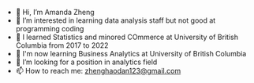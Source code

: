 - 👋 Hi, I’m Amanda Zheng
- 👀 I’m interested in learning data analysis staff but not good at programming coding
- 🌱 I learned Statistics and minored COmmerce at University of British Columbia from 2017 to 2022
- 🌱 I'm now learning Business Analytics at University of British Columbia
- 💞️ I’m looking for a position in analytics field
- 📫 How to reach me: zhenghaodan123@gmail.com

<!---
AMAAAAA/AMAAAAA is a ✨ special ✨ repository because its `README.md` (this file) appears on your GitHub profile.
You can click the Preview link to take a look at your changes.
--->
